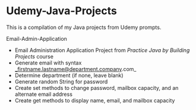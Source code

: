 # Udemy-Java-Projects
This is a compilation of my Java projects from Udemy prompts.

Email-Admin-Application
* Email Administration Application Project from _Practice Java by Building Projects_ course
* Generate email with syntax _firstname.lastname@department.company.com_
* Determine department (if none, leave blank)
* Generate random String for password
* Create set methods to change password, mailbox capacity, and an alternate email address
* Create get methods to display name, email, and mailbox capacity